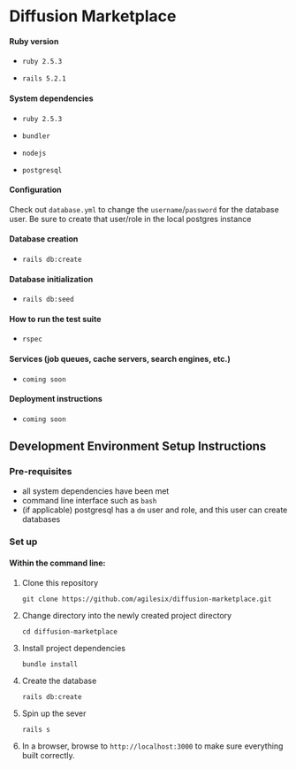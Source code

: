 # Diffusion Marketplace

#### Ruby version

- `ruby 2.5.3`

- `rails 5.2.1`

#### System dependencies

- `ruby 2.5.3`

- `bundler`

- `nodejs`

- `postgresql`

#### Configuration

Check out `database.yml` to change the `username`/`password` for the database user. 
Be sure to create that user/role in the local postgres instance

#### Database creation

- `rails db:create`

#### Database initialization

- `rails db:seed`

#### How to run the test suite

- `rspec`

#### Services (job queues, cache servers, search engines, etc.)

- `coming soon`

#### Deployment instructions

- `coming soon`

## Development Environment Setup Instructions

### Pre-requisites
* all system dependencies have been met
* command line interface such as `bash`
* (if applicable) postgresql has a `dm` user and role, and this user can create databases

### Set up
#### Within the command line:

1. Clone this repository 

    `git clone https://github.com/agilesix/diffusion-marketplace.git`

2. Change directory into the newly created project directory
    
    `cd diffusion-marketplace`

3. Install project dependencies

    `bundle install`

4. Create the database

    `rails db:create`

5. Spin up the sever

    `rails s`

6. In a browser, browse to `http://localhost:3000` to make sure everything built correctly.
